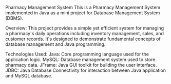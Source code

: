Pharmacy Management System
This is a Pharmacy Management System implemented in Java as a mini project for Database Management System (DBMS).

Overview:
This project provides a simple yet efficient system for managing a pharmacy's daily operations including inventory management, sales, and customer records. 
It's designed to demonstrate fundamental concepts of database management and Java programming.

Technologies Used:
Java: Core programming language used for the application logic.
MySQL: Database management system used to store pharmacy data.
JFrame: Java GUI toolkit for building the user interface.
JDBC: Java Database Connectivity for interaction between Java application and MySQL database.
